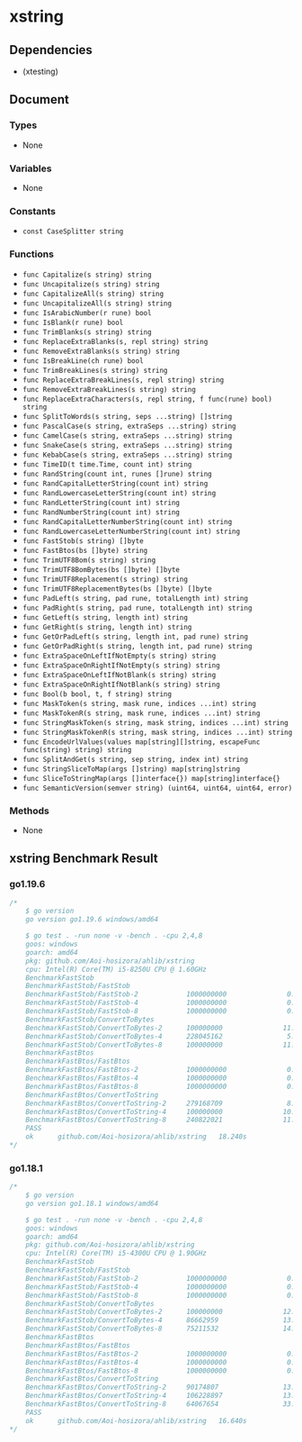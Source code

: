 # xstring

## Dependencies

+ (xtesting)

## Document

### Types

+ None

### Variables

+ None

### Constants

+ `const CaseSplitter string`

### Functions

+ `func Capitalize(s string) string`
+ `func Uncapitalize(s string) string`
+ `func CapitalizeAll(s string) string`
+ `func UncapitalizeAll(s string) string`
+ `func IsArabicNumber(r rune) bool`
+ `func IsBlank(r rune) bool`
+ `func TrimBlanks(s string) string`
+ `func ReplaceExtraBlanks(s, repl string) string`
+ `func RemoveExtraBlanks(s string) string`
+ `func IsBreakLine(ch rune) bool`
+ `func TrimBreakLines(s string) string`
+ `func ReplaceExtraBreakLines(s, repl string) string`
+ `func RemoveExtraBreakLines(s string) string`
+ `func ReplaceExtraCharacters(s, repl string, f func(rune) bool) string`
+ `func SplitToWords(s string, seps ...string) []string`
+ `func PascalCase(s string, extraSeps ...string) string`
+ `func CamelCase(s string, extraSeps ...string) string`
+ `func SnakeCase(s string, extraSeps ...string) string`
+ `func KebabCase(s string, extraSeps ...string) string`
+ `func TimeID(t time.Time, count int) string`
+ `func RandString(count int, runes []rune) string`
+ `func RandCapitalLetterString(count int) string`
+ `func RandLowercaseLetterString(count int) string`
+ `func RandLetterString(count int) string`
+ `func RandNumberString(count int) string`
+ `func RandCapitalLetterNumberString(count int) string`
+ `func RandLowercaseLetterNumberString(count int) string`
+ `func FastStob(s string) []byte`
+ `func FastBtos(bs []byte) string`
+ `func TrimUTF8Bom(s string) string`
+ `func TrimUTF8BomBytes(bs []byte) []byte`
+ `func TrimUTF8Replacement(s string) string`
+ `func TrimUTF8ReplacementBytes(bs []byte) []byte`
+ `func PadLeft(s string, pad rune, totalLength int) string`
+ `func PadRight(s string, pad rune, totalLength int) string`
+ `func GetLeft(s string, length int) string`
+ `func GetRight(s string, length int) string`
+ `func GetOrPadLeft(s string, length int, pad rune) string`
+ `func GetOrPadRight(s string, length int, pad rune) string`
+ `func ExtraSpaceOnLeftIfNotEmpty(s string) string`
+ `func ExtraSpaceOnRightIfNotEmpty(s string) string`
+ `func ExtraSpaceOnLeftIfNotBlank(s string) string`
+ `func ExtraSpaceOnRightIfNotBlank(s string) string`
+ `func Bool(b bool, t, f string) string`
+ `func MaskToken(s string, mask rune, indices ...int) string`
+ `func MaskTokenR(s string, mask rune, indices ...int) string`
+ `func StringMaskToken(s string, mask string, indices ...int) string`
+ `func StringMaskTokenR(s string, mask string, indices ...int) string`
+ `func EncodeUrlValues(values map[string][]string, escapeFunc func(string) string) string`
+ `func SplitAndGet(s string, sep string, index int) string`
+ `func StringSliceToMap(args []string) map[string]string`
+ `func SliceToStringMap(args []interface{}) map[string]interface{}`
+ `func SemanticVersion(semver string) (uint64, uint64, uint64, error)`

### Methods

+ None

## xstring Benchmark Result

### go1.19.6

``` go
/*
	$ go version
	go version go1.19.6 windows/amd64

	$ go test . -run none -v -bench . -cpu 2,4,8
	goos: windows
	goarch: amd64
	pkg: github.com/Aoi-hosizora/ahlib/xstring
	cpu: Intel(R) Core(TM) i5-8250U CPU @ 1.60GHz
	BenchmarkFastStob
	BenchmarkFastStob/FastStob
	BenchmarkFastStob/FastStob-2            1000000000               0.3857 ns/op          0 B/op          0 allocs/op
	BenchmarkFastStob/FastStob-4            1000000000               0.6912 ns/op          0 B/op          0 allocs/op
	BenchmarkFastStob/FastStob-8            1000000000               0.6593 ns/op          0 B/op          0 allocs/op
	BenchmarkFastStob/ConvertToBytes
	BenchmarkFastStob/ConvertToBytes-2      100000000               11.31 ns/op            0 B/op          0 allocs/op
	BenchmarkFastStob/ConvertToBytes-4      228045162                5.782 ns/op           0 B/op          0 allocs/op
	BenchmarkFastStob/ConvertToBytes-8      100000000               11.82 ns/op            0 B/op          0 allocs/op
	BenchmarkFastBtos
	BenchmarkFastBtos/FastBtos
	BenchmarkFastBtos/FastBtos-2            1000000000               0.8827 ns/op          0 B/op          0 allocs/op
	BenchmarkFastBtos/FastBtos-4            1000000000               0.8811 ns/op          0 B/op          0 allocs/op
	BenchmarkFastBtos/FastBtos-8            1000000000               0.6468 ns/op          0 B/op          0 allocs/op
	BenchmarkFastBtos/ConvertToString
	BenchmarkFastBtos/ConvertToString-2     279168709                8.088 ns/op           0 B/op          0 allocs/op
	BenchmarkFastBtos/ConvertToString-4     100000000               10.60 ns/op            0 B/op          0 allocs/op
	BenchmarkFastBtos/ConvertToString-8     240822021               11.52 ns/op            0 B/op          0 allocs/op
	PASS
	ok      github.com/Aoi-hosizora/ahlib/xstring   18.240s
*/
```

### go1.18.1

```go
/*
	$ go version
	go version go1.18.1 windows/amd64

	$ go test . -run none -v -bench . -cpu 2,4,8
	goos: windows
	goarch: amd64
	pkg: github.com/Aoi-hosizora/ahlib/xstring
	cpu: Intel(R) Core(TM) i5-4300U CPU @ 1.90GHz
	BenchmarkFastStob
	BenchmarkFastStob/FastStob
	BenchmarkFastStob/FastStob-2            1000000000               0.7139 ns/op          0 B/op          0 allocs/op
	BenchmarkFastStob/FastStob-4            1000000000               0.6428 ns/op          0 B/op          0 allocs/op
	BenchmarkFastStob/FastStob-8            1000000000               0.7157 ns/op          0 B/op          0 allocs/op
	BenchmarkFastStob/ConvertToBytes
	BenchmarkFastStob/ConvertToBytes-2      100000000               12.72 ns/op            0 B/op          0 allocs/op
	BenchmarkFastStob/ConvertToBytes-4      86662959                13.79 ns/op            0 B/op          0 allocs/op
	BenchmarkFastStob/ConvertToBytes-8      75211532                14.25 ns/op            0 B/op          0 allocs/op
	BenchmarkFastBtos
	BenchmarkFastBtos/FastBtos
	BenchmarkFastBtos/FastBtos-2            1000000000               0.7057 ns/op          0 B/op          0 allocs/op
	BenchmarkFastBtos/FastBtos-4            1000000000               0.7064 ns/op          0 B/op          0 allocs/op
	BenchmarkFastBtos/FastBtos-8            1000000000               0.6068 ns/op          0 B/op          0 allocs/op
	BenchmarkFastBtos/ConvertToString
	BenchmarkFastBtos/ConvertToString-2     90174807                13.52 ns/op            0 B/op          0 allocs/op
	BenchmarkFastBtos/ConvertToString-4     106228897               13.05 ns/op            0 B/op          0 allocs/op
	BenchmarkFastBtos/ConvertToString-8     64067654                33.94 ns/op            0 B/op          0 allocs/op
	PASS
	ok      github.com/Aoi-hosizora/ahlib/xstring   16.640s
*/
```

